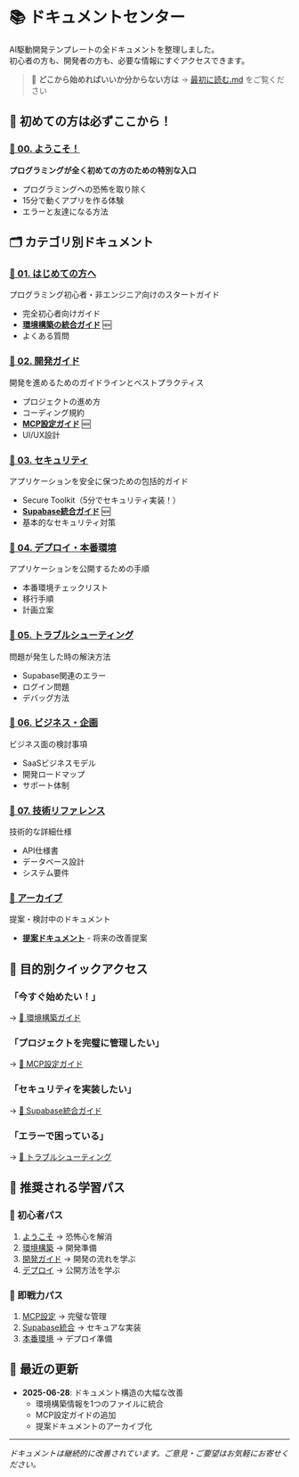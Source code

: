 # 📚 ドキュメントセンター

AI駆動開発テンプレートの全ドキュメントを整理しました。  
初心者の方も、開発者の方も、必要な情報にすぐアクセスできます。

> 🧭 **どこから始めればいいか分からない方は** → [最初に読む.md](最初に読む.md) をご覧ください

## 🌈 初めての方は必ずここから！

### [🎯 00. ようこそ！](./00-ようこそ/)
**プログラミングが全く初めての方のための特別な入口**
- プログラミングへの恐怖を取り除く
- 15分で動くアプリを作る体験
- エラーと友達になる方法

## 🗂️ カテゴリ別ドキュメント

### [📗 01. はじめての方へ](./01-はじめての方へ/)
プログラミング初心者・非エンジニア向けのスタートガイド
- 完全初心者向けガイド
- **[環境構築の統合ガイド](./01-はじめての方へ/ENVIRONMENT_SETUP.md)** 🆕
- よくある質問

### [📘 02. 開発ガイド](./02-開発ガイド/)
開発を進めるためのガイドラインとベストプラクティス
- プロジェクトの進め方
- コーディング規約
- **[MCP設定ガイド](./02-開発ガイド/07-MCP設定ガイド.md)** 🆕
- UI/UX設計

### [📕 03. セキュリティ](./03-セキュリティ/)
アプリケーションを安全に保つための包括的ガイド
- Secure Toolkit（5分でセキュリティ実装！）
- **[Supabase統合ガイド](./03-セキュリティ/SUPABASE_INTEGRATION_GUIDE.md)** 🆕
- 基本的なセキュリティ対策

### [📙 04. デプロイ・本番環境](./04-デプロイ・本番環境/)
アプリケーションを公開するための手順
- 本番環境チェックリスト
- 移行手順
- 計画立案

### [📓 05. トラブルシューティング](./05-トラブルシューティング/)
問題が発生した時の解決方法
- Supabase関連のエラー
- ログイン問題
- デバッグ方法

### [📔 06. ビジネス・企画](./06-ビジネス・企画/)
ビジネス面の検討事項
- SaaSビジネスモデル
- 開発ロードマップ
- サポート体制

### [📖 07. 技術リファレンス](./07-技術仕様/)
技術的な詳細仕様
- API仕様書
- データベース設計
- システム要件

### [📂 アーカイブ](./archive/)
提案・検討中のドキュメント
- **[提案ドキュメント](./archive/proposals/)** - 将来の改善提案

## 🎯 目的別クイックアクセス

### 「今すぐ始めたい！」
→ [📗 環境構築ガイド](./01-はじめての方へ/ENVIRONMENT_SETUP.md)

### 「プロジェクトを完璧に管理したい」
→ [📘 MCP設定ガイド](./02-開発ガイド/07-MCP設定ガイド.md)

### 「セキュリティを実装したい」
→ [📕 Supabase統合ガイド](./03-セキュリティ/SUPABASE_INTEGRATION_GUIDE.md)

### 「エラーで困っている」
→ [📓 トラブルシューティング](./05-トラブルシューティング/)

## 🚀 推奨される学習パス

### 🌱 初心者パス
1. [ようこそ](./00-ようこそ/) → 恐怖心を解消
2. [環境構築](./01-はじめての方へ/ENVIRONMENT_SETUP.md) → 開発準備
3. [開発ガイド](./02-開発ガイド/) → 開発の流れを学ぶ
4. [デプロイ](./04-デプロイ・本番環境/) → 公開方法を学ぶ

### 🏃 即戦力パス
1. [MCP設定](./02-開発ガイド/07-MCP設定ガイド.md) → 完璧な管理
2. [Supabase統合](./03-セキュリティ/SUPABASE_INTEGRATION_GUIDE.md) → セキュアな実装
3. [本番環境](./04-デプロイ・本番環境/01-本番環境チェックリスト.md) → デプロイ準備

## 📝 最近の更新

- **2025-06-28**: ドキュメント構造の大幅な改善
  - 環境構築情報を1つのファイルに統合
  - MCP設定ガイドの追加
  - 提案ドキュメントのアーカイブ化

---

*ドキュメントは継続的に改善されています。ご意見・ご要望はお気軽にお寄せください。*